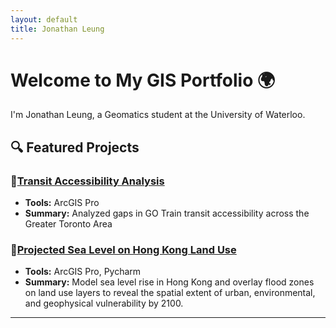 ```yaml
---
layout: default
title: Jonathan Leung
---
```


# Welcome to My GIS Portfolio 🌍

I'm Jonathan Leung, a Geomatics student at the University of Waterloo.

## 🔍 Featured Projects

### 🚆[Transit Accessibility Analysis](https://jjleung38.github.io/GoTrainAnalysis)
- **Tools:** ArcGIS Pro
- **Summary:** Analyzed gaps in GO Train transit accessibility across the Greater Toronto Area

### 🌊[Projected Sea Level on Hong Kong Land Use](https://jjleung38.github.io/HKSLRProject)
- **Tools:** ArcGIS Pro, Pycharm
- **Summary:** Model sea level rise in Hong Kong and overlay flood zones on land use layers to reveal the spatial extent of urban, environmental, and geophysical vulnerability by 2100.

---
